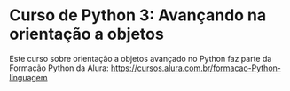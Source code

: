 # Curso de Python 3: Avançando na orientação a objetos

Este curso sobre orientação a objetos avançado no Python faz parte da Formação Python da Alura: https://cursos.alura.com.br/formacao-Python-linguagem